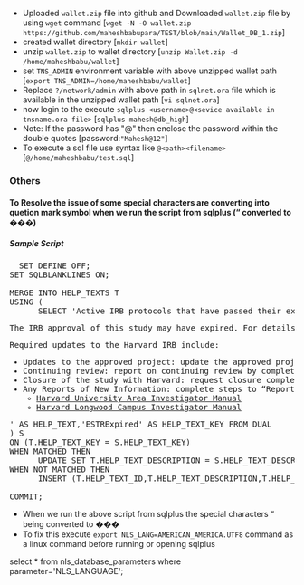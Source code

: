 - Uploaded `wallet.zip` file into github and Downloaded `wallet.zip` file by using `wget` command [`wget -N -O wallet.zip https://github.com/maheshbabupara/TEST/blob/main/Wallet_DB_1.zip`]
- created wallet directory [`mkdir wallet`]
- unzip `wallet.zip` to wallet directory [`unzip Wallet.zip -d /home/maheshbabu/wallet`]
- set `TNS_ADMIN` environment variable with above unzipped wallet path [`export TNS_ADMIN=/home/maheshbabu/wallet`]
- Replace `?/network/admin` with above path in `sqlnet.ora` file which is available in the unzipped wallet path [`vi sqlnet.ora`]
- now login to the execute `sqlplus <username>@<sevice available in tnsname.ora file>` [`sqlplus mahesh@db_high`]
- Note: If the password has "@" then enclose the password within the double quotes [password:`"Mahesh@12"`]
- To execute a sql file use syntax like `@<path><filename>` [`@/home/maheshbabu/test.sql`]

### Others
#### To Resolve the issue of some special characters are converting into quetion mark symbol when we run the script from sqlplus (“ converted to ���)
##### Sample Script
<pre>
  SET DEFINE OFF;
SET SQLBLANKLINES ON;

MERGE INTO HELP_TEXTS T
USING (
      SELECT 'Active IRB protocols that have passed their expiration date.' AS HELP_TEXT_DESCRIPTION,'<p>The IRB approval of this study may have expired. For details, click the submission link to go to the project workspace.</p><p style="margin-left:0px;">Required updates to the Harvard IRB include:</p><ul><li>Updates to the approved project:&nbsp;update the approved project by completing steps to “Create site modification/Update study details” (on the left side of the workspace).</li><li>Continuing review:&nbsp;report on continuing review by completing the "Report Continuing Review Data" (on the left side of the workspace). Note that this activity is only visible to the Harvard Principal Investigator.</li><li>Closure of the study with Harvard:&nbsp;request closure completing the "Report Continuing Review Data" activity (on the left side of the workspace). Note that this activity is only visible to the Harvard Principal Investigator.</li><li>Any Reports of New Information:&nbsp;complete steps to “Report New Information” (on the left side of the workspace). Reporting details:<ul><li><a href="https://irb.harvard.edu/IRB/sd/Doc/0/27OCM2QETKU4TESR3GMPVGKSC7/HRP-103-HUA%20Investigator%20Manual.pdf">Harvard University Area Investigator Manual</a></li><li><a href="https://irb.harvard.edu/IRB/sd/Doc/0/488V4CVOPCAKN72LEMSAOG9S0F/HRP-103-HLC%20Investigator%20Manual.pdf">Harvard Longwood Campus&nbsp;Investigator Manual</a></li></ul></li></ul>' AS HELP_TEXT,'ESTRExpired' AS HELP_TEXT_KEY FROM DUAL
) S
ON (T.HELP_TEXT_KEY = S.HELP_TEXT_KEY)
WHEN MATCHED THEN
      UPDATE SET T.HELP_TEXT_DESCRIPTION = S.HELP_TEXT_DESCRIPTION, T.HELP_TEXT = S.HELP_TEXT
WHEN NOT MATCHED THEN
      INSERT (T.HELP_TEXT_ID,T.HELP_TEXT_DESCRIPTION,T.HELP_TEXT,T.HELP_TEXT_KEY) VALUES (HELP_TEXT_SEQ.NEXTVAL,S.HELP_TEXT_DESCRIPTION,S.HELP_TEXT,S.HELP_TEXT_KEY);

COMMIT;
</pre>
- When we run the above script from sqlplus the special characters “ being converted to ���
- To fix this execute `export NLS_LANG=AMERICAN_AMERICA.UTF8` command as a linux command before running or opening sqlplus

select * from nls_database_parameters where parameter='NLS_LANGUAGE';

